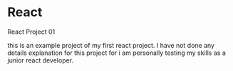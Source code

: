 # React
React Project 01 

this is an example project of my first react project. 
I have not done any details explanation for this project for
i am personally testing my skills as a junior react developer. 



